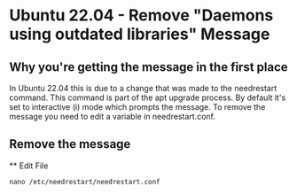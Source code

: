 # Ubuntu 22.04 - Remove "Daemons using outdated libraries" Message

## Why you're getting the message in the first place

In Ubuntu 22.04 this is due to a change that was made to the needrestart command. This command is part of the apt upgrade process. By default it's set to interactive (i) mode which prompts the message. To remove the message you need to edit a variable in needrestart.conf.

## Remove the message

** Edit File

`nano /etc/needrestart/needrestart.conf`
